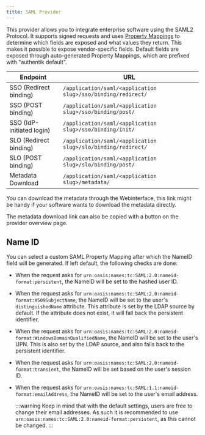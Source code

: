 ```yaml
---
title: SAML Provider
---
```


This provider allows you to integrate enterprise software using the SAML2 Protocol. It supports signed requests and uses [Property Mappings](../property-mappings/#saml-property-mapping) to determine which fields are exposed and what values they return. This makes it possible to expose vendor-specific fields.
Default fields are exposed through auto-generated Property Mappings, which are prefixed with "authentik default".

| Endpoint                  | URL                                                          |
| ------------------------- | ------------------------------------------------------------ |
| SSO (Redirect binding)    | `/application/saml/<application slug>/sso/binding/redirect/` |
| SSO (POST binding)        | `/application/saml/<application slug>/sso/binding/post/`     |
| SSO (IdP-initiated login) | `/application/saml/<application slug>/sso/binding/init/`     |
| SLO (Redirect binding)    | `/application/saml/<application slug>/slo/binding/redirect/` |
| SLO (POST binding)        | `/application/saml/<application slug>/slo/binding/post/`     |
| Metadata Download         | `/application/saml/<application slug>/metadata/`             |

You can download the metadata through the Webinterface, this link might be handy if your software wants to download the metadata directly.

The metadata download link can also be copied with a button on the provider overview page.

## Name ID

You can select a custom SAML Property Mapping after which the NameID field will be generated. If left default, the following checks are done:

-   When the request asks for `urn:oasis:names:tc:SAML:2.0:nameid-format:persistent`, the NameID will be set to the hashed user ID.
-   When the request asks for `urn:oasis:names:tc:SAML:2.0:nameid-format:X509SubjectName`, the NameID will be set to the user's `distinguishedName` attribute. This attribute is set by the LDAP source by default. If the attribute does not exist, it will fall back the persistent identifier.
-   When the request asks for `urn:oasis:names:tc:SAML:2.0:nameid-format:WindowsDomainQualifiedName`, the NameID will be set to the user's UPN. This is also set by the LDAP source, and also falls back to the persistent identifier.
-   When the request asks for `urn:oasis:names:tc:SAML:2.0:nameid-format:transient`, the NameID will be set based on the user's session ID.
-   When the request asks for `urn:oasis:names:tc:SAML:1.1:nameid-format:emailAddress`, the NameID will be set to the user's email address.

    :::warning
    Keep in mind that with the default settings, users are free to change their email addresses. As such it is recommended to use `urn:oasis:names:tc:SAML:2.0:nameid-format:persistent`, as this cannot be changed.
    :::
